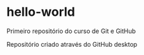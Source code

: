 # hello-world
Primeiro repositório do curso de Git e GitHub

Repositório criado através do GitHub desktop
